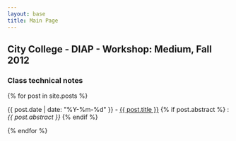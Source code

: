 ```yaml
---
layout: base
title: Main Page
---
```


City College - DIAP - Workshop: Medium, Fall 2012
-------

### Class technical notes

{% for post in site.posts %}
<p>{{ post.date | date: "%Y-%m-%d" }} - <a href="{{ site.baseurl }}{{ post.url }}">{{ post.title }}</a>
{% if post.abstract %}
: <i> {{ post.abstract }} </i>
{% endif %}
</p>
{% endfor %}
